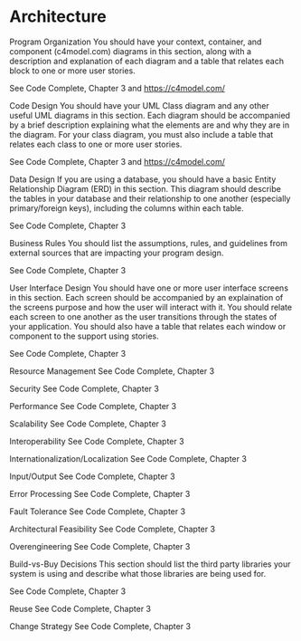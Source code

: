 # Architecture

Program Organization
You should have your context, container, and component (c4model.com) diagrams in this section, along with a description and explanation of each diagram and a table that relates each block to one or more user stories.

See Code Complete, Chapter 3 and https://c4model.com/

Code Design
You should have your UML Class diagram and any other useful UML diagrams in this section. Each diagram should be accompanied by a brief description explaining what the elements are and why they are in the diagram. For your class diagram, you must also include a table that relates each class to one or more user stories.

See Code Complete, Chapter 3 and https://c4model.com/

Data Design
If you are using a database, you should have a basic Entity Relationship Diagram (ERD) in this section. This diagram should describe the tables in your database and their relationship to one another (especially primary/foreign keys), including the columns within each table.

See Code Complete, Chapter 3

Business Rules
You should list the assumptions, rules, and guidelines from external sources that are impacting your program design.

See Code Complete, Chapter 3

User Interface Design
You should have one or more user interface screens in this section. Each screen should be accompanied by an explaination of the screens purpose and how the user will interact with it. You should relate each screen to one another as the user transitions through the states of your application. You should also have a table that relates each window or component to the support using stories.

See Code Complete, Chapter 3

Resource Management
See Code Complete, Chapter 3

Security
See Code Complete, Chapter 3

Performance
See Code Complete, Chapter 3

Scalability
See Code Complete, Chapter 3

Interoperability
See Code Complete, Chapter 3

Internationalization/Localization
See Code Complete, Chapter 3

Input/Output
See Code Complete, Chapter 3

Error Processing
See Code Complete, Chapter 3

Fault Tolerance
See Code Complete, Chapter 3

Architectural Feasibility
See Code Complete, Chapter 3

Overengineering
See Code Complete, Chapter 3

Build-vs-Buy Decisions
This section should list the third party libraries your system is using and describe what those libraries are being used for.

See Code Complete, Chapter 3

Reuse
See Code Complete, Chapter 3

Change Strategy
See Code Complete, Chapter 3
